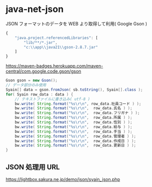 # java-net-json
JSON フォーマットのデータを WEB より取得して利用( Google Gson )

```javascript
{
    "java.project.referencedLibraries": [
        "lib/**/*.jar",
        "c:\\app\\java21\\gson-2.8.7.jar"
    ]
}
```

https://maven-badges.herokuapp.com/maven-central/com.google.code.gson/gson

```java
Gson gson = new Gson();
// データ部分のみ使用
Syain[] data = gson.fromJson( sb.toString(), Syain[].class );
for( Syain row_data : data ) {
    // テキストファイルに書き込み( utf-8 )
    bw.write( String.format("%s\r\n", row_data.社員コード ) );
    bw.write( String.format("%s\r\n",  row_data.氏名 ) );
    bw.write( String.format("%s\r\n",  row_data.フリガナ ) );
    bw.write( String.format("%s\r\n",  row_data.所属 ) );
    bw.write( String.format("%s\r\n",  row_data.性別 ) );
    bw.write( String.format("%s\r\n",  row_data.給与 ) );
    bw.write( String.format("%s\r\n",  row_data.手当 ) );
    bw.write( String.format("%s\r\n",  row_data.管理者 ) );
    bw.write( String.format("%s\r\n",  row_data.作成日 ) );
    bw.write( String.format("%s\r\n",  row_data.更新日 ) );
}
```

## JSON 処理用 URL
https://lightbox.sakura.ne.jp/demo/json/syain_json.php
